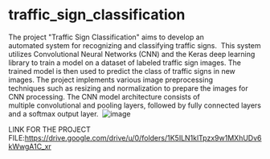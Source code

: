 # traffic_sign_classification
The project "Traffic Sign Classification" aims to develop an automated system for recognizing and classifying traffic signs. 
This system utilizes Convolutional Neural Networks (CNN) and the Keras deep learning library to train a model on a dataset of labeled traffic sign images. The trained model is then used to predict the class of traffic signs in new images.
The project implements various image preprocessing techniques such as resizing and normalization to prepare the images for CNN processing. The CNN model architecture consists of multiple convolutional and pooling layers, followed by fully connected layers and a softmax output layer. 
![image](https://github.com/dork1811/traffic_sign_classification/assets/118759861/a020fb1c-ec4f-495a-b2ed-45d3d16534a3)



LINK FOR THE PROJECT FILE:https://drive.google.com/drive/u/0/folders/1K5ILN1klTpzx9w1MXhUDv6kWwgA1C_xr
